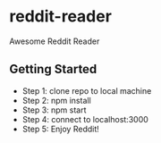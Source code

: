 # reddit-reader

Awesome Reddit Reader

## Getting Started
- Step 1: clone repo to local machine
- Step 2: npm install
- Step 3: npm start
- Step 4: connect to localhost:3000
- Step 5: Enjoy Reddit!
